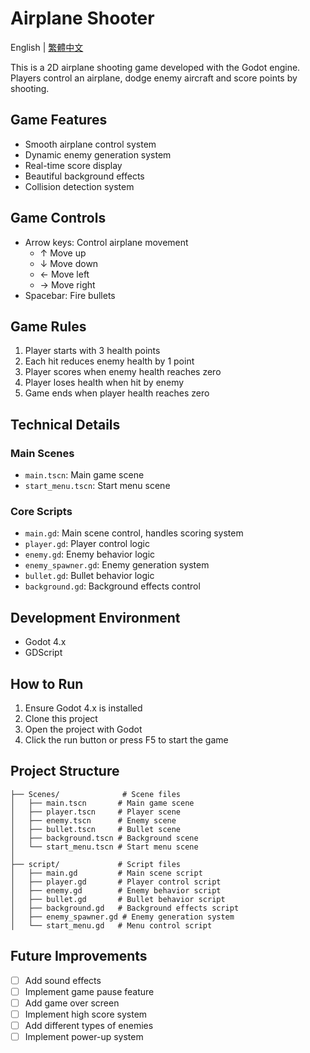 # Airplane Shooter

English | [繁體中文](readme.md)

This is a 2D airplane shooting game developed with the Godot engine. Players control an airplane, dodge enemy aircraft and score points by shooting.

## Game Features

- Smooth airplane control system
- Dynamic enemy generation system
- Real-time score display
- Beautiful background effects
- Collision detection system

## Game Controls

- Arrow keys: Control airplane movement
  - ↑ Move up
  - ↓ Move down
  - ← Move left
  - → Move right
- Spacebar: Fire bullets

## Game Rules

1. Player starts with 3 health points
2. Each hit reduces enemy health by 1 point
3. Player scores when enemy health reaches zero
4. Player loses health when hit by enemy
5. Game ends when player health reaches zero

## Technical Details

### Main Scenes
- `main.tscn`: Main game scene
- `start_menu.tscn`: Start menu scene

### Core Scripts
- `main.gd`: Main scene control, handles scoring system
- `player.gd`: Player control logic
- `enemy.gd`: Enemy behavior logic
- `enemy_spawner.gd`: Enemy generation system
- `bullet.gd`: Bullet behavior logic
- `background.gd`: Background effects control

## Development Environment

- Godot 4.x
- GDScript

## How to Run

1. Ensure Godot 4.x is installed
2. Clone this project
3. Open the project with Godot
4. Click the run button or press F5 to start the game

## Project Structure

```
├── Scenes/              # Scene files
│   ├── main.tscn       # Main game scene
│   ├── player.tscn     # Player scene
│   ├── enemy.tscn      # Enemy scene
│   ├── bullet.tscn     # Bullet scene
│   ├── background.tscn # Background scene
│   └── start_menu.tscn # Start menu scene
│
├── script/             # Script files
│   ├── main.gd         # Main scene script
│   ├── player.gd       # Player control script
│   ├── enemy.gd        # Enemy behavior script
│   ├── bullet.gd       # Bullet behavior script
│   ├── background.gd   # Background effects script
│   ├── enemy_spawner.gd # Enemy generation system
│   └── start_menu.gd   # Menu control script
```

## Future Improvements

- [ ] Add sound effects
- [ ] Implement game pause feature
- [ ] Add game over screen
- [ ] Implement high score system
- [ ] Add different types of enemies
- [ ] Implement power-up system 